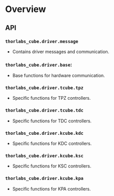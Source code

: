 # Overview

## API

### `thorlabs_cube.driver.message`

  - Contains driver messages and communication.

### `thorlabs_cube.driver.base`:

  - Base functions for hardware communication.

### `thorlabs_cube.driver.tcube.tpz`

  - Specific functions for TPZ controllers.

### `thorlabs_cube.driver.tcube.tdc`

  - Specific functions for TDC controllers.

### `thorlabs_cube.driver.kcube.kdc`

  - Specific functions for KDC controllers.

### `thorlabs_cube.driver.kcube.ksc`

  - Specific functions for KSC controllers.

### `thorlabs_cube.driver.kcube.kpa`

  - Specific functions for KPA controllers.
